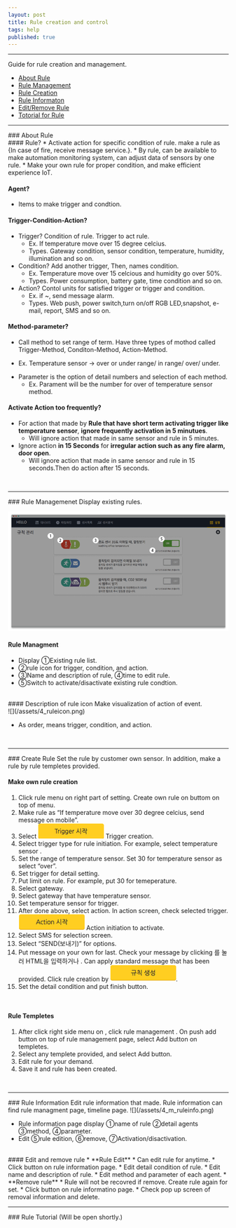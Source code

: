 ```yaml
---
layout: post
title: Rule creation and control
tags: help
published: true
---
```


---
Guide for rule creation and management. 

* [About Rule](#id-rule-about)
* [Rule Management](#id-rule-management)
* [Rule Creation](#id-rule-creation)
* [Rule Informaton](#id-rule-info)
* [Edit/Remove Rule](#id-rule-edit)
* [Totorial for Rule](#id-rule-tutorial)

---
<div id='id-rule-about'/>
### About Rule
<br>
#### Rule?
* Activate action for specific condition of rule. make a rule as {In case of fire, receive message service.}.
* By rule, can be available to make automation monitoring system, can adjust data of sensors by one rule.
* Make your own rule for proper condition, and make efficient experience IoT. 

#### Agent?
* Items to make trigger and condtion.  
  
#### Trigger-Condition-Action?
* Trigger? Condition of rule. Trigger to act rule.  
  - Ex. If temperature move over 15 degree celcius. 
  - Types. Gateway condition, sensor condition, temperature, humidity, illumination and so on.  
* Condition? Add another trigger, Then, names condition.
  - Ex. Temperature move over 15 celcious and humidity go over 50%.
  - Types. Power consumption, battery gate, time condition and so on. 
* Action? Contol units for satisfied trigger or trigger and condition.  
  - Ex. if ~, send message alarm.
  - Types. Web push, power switch,turn on/off RGB LED,snapshot, e-mail, report, SMS and so on.

#### Method-parameter?
*  Call method to set range of term. Have three types of mothod called Trigger-Method, Conditon-Method, Action-Method. 
  - Ex. Temperature sensor -> over or under range/ in range/ over/ under. 
* Parameter is the option of detail numbers and selection of each method.  
  - Ex. Parament will be the number for over of temperature sensor method. 

#### Activate Action too frequently?
* For action that made by **Rule that have short term activating trigger like temperature sensor**, **ignore frequently activation in 5 minutues**. 
   - Will ignore action that made in same sensor and rule in 5 minutes.  
* Ignore action **in 15 Seconds** for **irregular action such as any fire alarm, door open**. 
   - Will ignore action that made in same sensor and rule in 15 seconds.Then do action after 15 seconds. 

<br>

---
<div id='id-rule-management'/>
### Rule Managemenet
Display existing rules.

![](/assets/4_m_rule.png)

#### Rule Managment 
* Display ①Existing rule list.
* ②rule icon for trigger, condition, and action.  
* ③Name and description of rule, ④time to edit rule. 
* ⑤Switch to activate/disactivate existing rule condtion.  

<br>
#### Description of rule icon
Make visualization of action of event. 
<br>
![](/assets/4_ruleicon.png)

* As order, means trigger, condition, and action.  

<br>

---
<div id='id-rule-creation'/>
### Create Rule
Set the rule by customer own sensor. In addition, make a rule by rule templetes provided. 

<br>

#### Make own rule creation
1. Click rule menu <i class="fa fd-menu_ruleManagement"></i> on right part of <i class="fa fd-menu_setting"></i> setting. Create own rule <i class="fa fd-rule_creation"></i> on <i class="fa fa-plus-circle"></i> buttom on top of menu. 
2. Make rule as “If temperature move over 30 degree celcius, send message on mobile”.
3. Select ![](/assets/4_rule_trigger.png) Trigger creation.
4. Select trigger type for rule initiation. For example, select temperature sensor <i class="fa fd-rule_trigger_temperature fa-2x" style="color: #e04937"></i>. 
5. Set the range of temperature sensor. Set 30 for temperature sensor as select <i class="fa fd-rule_method_over fa-2x"></i>“over”.
6. Set trigger for detail setting.
7. Put limit on rule. For example, put 30 for temeperature. 
8. Select gateway. 
9. Select gateway that have temperature sensor.  
10. Set temperature sensor for trigger.  
11. After done above, select action.  In action screen, check selected trigger.   ![](/assets/4_rule_action.png) Action initiation to activate.  
12. Select <i class="fa fd-rule_action_sms fa-2x"  style="color: #53ae55"></i> SMS for selection screen.
13. Select <i class="fa fd-rule_method_send fa-2x"></i>“SEND(보내기)” for options.  
14. Put message on your own for last. Check your message by clicking <i class="fa fa-edit"></i>를 눌러 HTML을 입력하거나 <i class="fa fa-eye"></i>.  Can apply standard message that has been provided. Click rule creation by ![](/assets/4_rule_create.png).
15. Set the detail condition and put finish button.  

<br>

#### Rule Templetes 
1. After click right side menu on <i class="fa fd-menu_setting"></i>, click rule management <i class="fa fd-menu_ruleManagement"></i>. On push add button on top of <i class="fa fa-plus-circle"></i> rule management page, select Add button <i class="fa fa-copy fa-lg"></i> on templetes.
2. Select any templete provided, and select <i class="fa fa-plus-circle"></i> Add button.
3. Edit rule for your demand.
4. Save it and rule has been created. 

<br>

---
<div id='id-rule-info'/>
### Rule Information
Edit rule information that made.  Rule information can find rule managment page, timeline page.  
![](/assets/4_m_ruleinfo.png)

* Rule information page display ①name of rule ②detail agents ③method, ④parameter.
* Edit ⑤rule edition, ⑥remove, ⑦Activation/disactivation.

<br>

<div id='id-rule-edit'/>
#### Edit and remove rule
* **Rule Edit**
  * Can edit rule for anytime. 
  * Click <i class="fa fa-cog"></i> button on rule information page.  
  * Edit detail condition of rule.
  * Edit name and description of rule. 
  * Edit method and parameter of each agent.  
* **Remove rule**
  * Rule will not be recovred if remove. Create rule again for set. 
  * Click <i class="fa fa-cog"></i> button on rule informatino page.  
  * Check pop up screen of removal information and delete. 

<br>

---
<div id='id-rule-tutorial'/>
### Rule Tutorial
(Will be open shortly.)

<br>

<!---
1. About Rule
* Rule Management
* Rule Creation
* Rule information
* Edit Rule
* Remove Rule
-->
